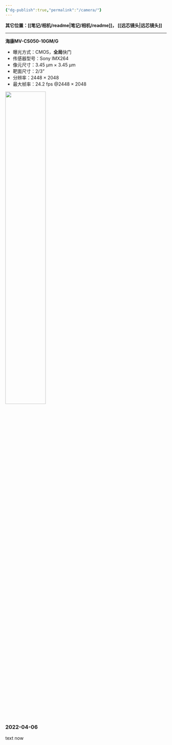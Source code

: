 ```yaml
---
{"dg-publish":true,"permalink":"/camera/"}
---
```


**其它位置：[[笔记/相机/readme\|笔记/相机/readme]]，    [[远芯镜头\|远芯镜头]]**

---

**海康MV-CS050-10GM/G**
+ 曝光方式：CMOS，**全局**快门
+ 传感器型号：Sony IMX264
+ 像元尺寸：3.45 µm × 3.45 µm
+ 靶面尺寸：2/3”
+ 分辨率：2448 × 2048
+ 最大帧率：24.2 fps @2448 × 2048
<div align="centrr"><img src="https://img.jisicn.ml/img/CS050-10.png" width="50%" height="50%"></img></div>

### 2022-04-06

text now
